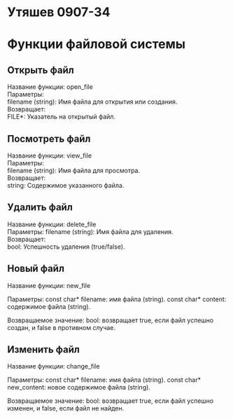 # Утяшев 0907-34

# Функции файловой системы

## Открыть файл

Название функции: open_file  
Параметры:  
filename (string): Имя файла для открытия или создания.  
Возвращает:  
FILE*: Указатель на открытый файл.

## Посмотреть файл

Название функции: view_file  
Параметры:  
filename (string): Имя файла для просмотра.  
Возвращает:  
string: Содержимое указанного файла.

## Удалить файл

Название функции: delete_file  
Параметры:
filename (string): Имя файла для удаления.  
Возвращает:  
bool: Успешность удаления (true/false).  

## Новый файл

Название функции: new_file

Параметры: 
const char* filename: имя файла (string).
const char* content: содержимое файла (string).

Возвращаемое значение:
bool: возвращает true, если файл успешно создан, и false в противном случае.

## Изменить файл

Название функции: change_file

Параметры:
const char* filename: имя файла (string).
const char* new_content: новое содержимое файла (string).

Возвращаемое значение:
bool: возвращает true, если файл успешно изменен, и false, если файл не найден.
